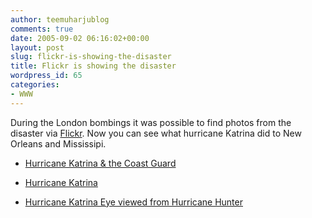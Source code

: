 ```yaml
---
author: teemuharjublog
comments: true
date: 2005-09-02 06:16:02+00:00
layout: post
slug: flickr-is-showing-the-disaster
title: Flickr is showing the disaster
wordpress_id: 65
categories:
- WWW
---
```


During the London bombings it was possible to find photos from the disaster via [Flickr](http://www.flickr.com). Now you can see what hurricane Katrina did to New Orleans and Mississipi.




	
  * [Hurricane Katrina & the Coast Guard](http://www.flickr.com/photos/tidewatermuse/sets/866494/show/)

	
  * [Hurricane Katrina](http://www.flickr.com/photos/mawhamba/sets/853038/show/)

	
  * [Hurricane Katrina Eye viewed from Hurricane Hunter](http://www.flickr.com/photos/muscatello/39243878/)


